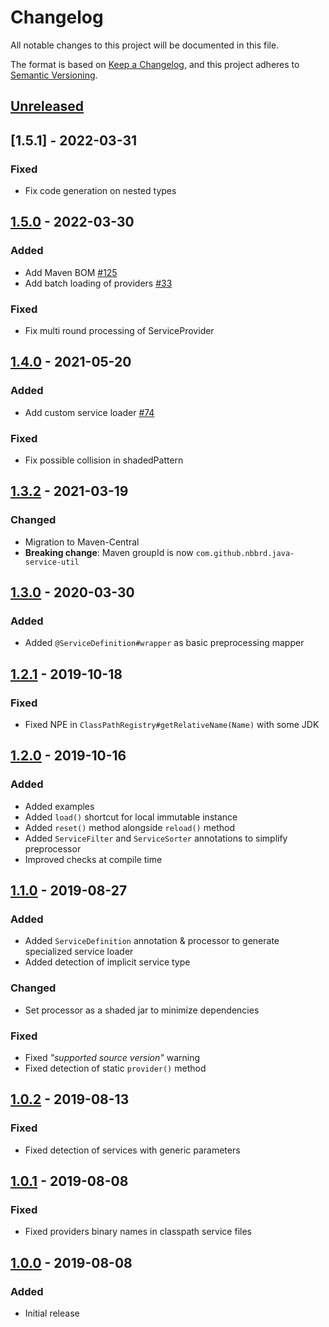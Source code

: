 # Changelog
All notable changes to this project will be documented in this file.

The format is based on [Keep a Changelog](https://keepachangelog.com/en/1.0.0/),
and this project adheres to [Semantic Versioning](https://semver.org/spec/v2.0.0.html).

## [Unreleased]

## [1.5.1] - 2022-03-31

### Fixed
- Fix code generation on nested types

## [1.5.0] - 2022-03-30

### Added
- Add Maven BOM [#125](https://github.com/nbbrd/java-service-util/issues/125)
- Add batch loading of providers [#33](https://github.com/nbbrd/java-service-util/issues/33)

### Fixed
- Fix multi round processing of ServiceProvider

## [1.4.0] - 2021-05-20

### Added
- Add custom service loader [#74](https://github.com/nbbrd/java-service-util/issues/74)

### Fixed
- Fix possible collision in shadedPattern

## [1.3.2] - 2021-03-19

### Changed
- Migration to Maven-Central
- **Breaking change**: Maven groupId is now `com.github.nbbrd.java-service-util`

## [1.3.0] - 2020-03-30

### Added
- Added `@ServiceDefinition#wrapper` as basic preprocessing mapper

## [1.2.1] - 2019-10-18

### Fixed
- Fixed NPE in `ClassPathRegistry#getRelativeName(Name)` with some JDK

## [1.2.0] - 2019-10-16

### Added
- Added examples
- Added `load()` shortcut for local immutable instance
- Added `reset()` method alongside `reload()` method
- Added `ServiceFilter` and `ServiceSorter` annotations to simplify preprocessor
- Improved checks at compile time

## [1.1.0] - 2019-08-27

### Added
- Added `ServiceDefinition` annotation & processor to generate specialized service loader
- Added detection of implicit service type

### Changed
- Set processor as a shaded jar to minimize dependencies

### Fixed
- Fixed _"supported source version"_ warning
- Fixed detection of static `provider()` method

## [1.0.2] - 2019-08-13

### Fixed
- Fixed detection of services with generic parameters

## [1.0.1] - 2019-08-08

### Fixed
- Fixed providers binary names in classpath service files

## [1.0.0] - 2019-08-08

### Added
- Initial release

[Unreleased]: https://github.com/nbbrd/java-service-util/compare/v1.5.1...HEAD
[1.5.0]: https://github.com/nbbrd/java-service-util/compare/v1.5.0...v1.5.1
[1.5.0]: https://github.com/nbbrd/java-service-util/compare/v1.4.0...v1.5.0
[1.4.0]: https://github.com/nbbrd/java-service-util/compare/v1.3.2...v1.4.0
[1.3.2]: https://github.com/nbbrd/java-service-util/compare/v1.3.0...v1.3.2
[1.3.0]: https://github.com/nbbrd/java-service-util/compare/v1.2.1...v1.3.0
[1.2.1]: https://github.com/nbbrd/java-service-util/compare/v1.2.0...v1.2.1
[1.2.0]: https://github.com/nbbrd/java-service-util/compare/v1.1.0...v1.2.0
[1.1.0]: https://github.com/nbbrd/java-service-util/compare/v1.0.2...v1.1.0
[1.0.2]: https://github.com/nbbrd/java-service-util/compare/v1.0.1...v1.0.2
[1.0.1]: https://github.com/nbbrd/java-service-util/compare/v1.0.0...v1.0.1
[1.0.0]: https://github.com/nbbrd/java-service-util/releases/tag/v1.0.0
